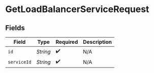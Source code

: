 # GetLoadBalancerServiceRequest


## Fields

| Field              | Type               | Required           | Description        |
| ------------------ | ------------------ | ------------------ | ------------------ |
| `id`               | *String*           | :heavy_check_mark: | N/A                |
| `serviceId`        | *String*           | :heavy_check_mark: | N/A                |